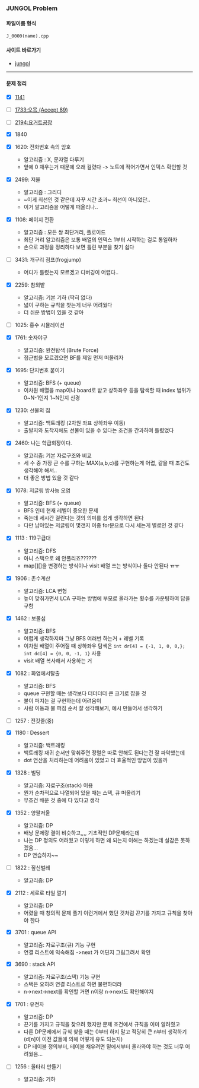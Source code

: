 <h3> JUNGOL Problem </h3>

#### 파일이름 형식
  `
  J_0000(name).cpp
  `  

#### 사이트 바로가기
  - [jungol](http://jungol.co.kr/)
   
*******

#### 문제 정리
  - [X] [1141](http://jungol.co.kr/bbs/board.php?bo_table=pbank&wr_id=421&sca=3020)
  - [ ] [1733:오목 (Accept 89)](http://jungol.co.kr/bbs/board.php?bo_table=pbank&wr_id=1006&sca=2060)
  - [ ] [2194:요거트공장](http://jungol.co.kr/bbs/board.php?bo_table=pbank&wr_id=1454&sca=99&sfl=wr_hit&stx=2194)
  - [X] 1840
  - [X] 1620: 전화번호 속의 암호
      - 알고리즘 : X, 문자열 다루기
      - 앞에 0 채우는거 때문에 오래 걸렸다 -> 노트에 적어가면서 인덱스 확인할 것
  - [X] 2499: 저울
      - 알고리즘 : 그리디
      - ~이게 최선인 것 같은데 자꾸 시간 초과~ 최선이 아니었단..
      - 이거 알고리즘을 어떻게 떠올리나..

  - [X] 1108: 페이지 전환  
      - 알고리즘 : 모든 쌍 최단거리, 플로이드  
      - 최단 거리 알고리즘은 보통 배열의 인덱스 1부터 시작하는 걸로 통일하자  
      - 손으로 과정을 정리하다 보면 틀린 부분을 찾기 쉽다  
      
  - [ ] 3431: 개구리 점프(frogjump)
      - 어디가 틀렸는지 모르겠고 디버깅이 어렵다..


  - [X] 2259: 참외밭
      - 알고리즘: 기본 기하 (딱히 없다)
      - 넓이 구하는 규칙을 찾는게 너무 어려웠다
      - 더 쉬운 방법이 있을 것 같아

  - [ ] 1025: 홍수 시뮬레이션

  - [X] 1761: 숫자야구
      - 알고리즘: 완전탐색 (Brute Force)
      - 접근법을 모르겠으면 BF를 제일 먼저 떠올리자

  - [X] 1695: 단지번호 붙이기
      - 알고리즘: BFS (+ queue)
      - 이차원 배열을 map이나 board로 받고 상하좌우 등을 탐색할 때 index 범위가 0~N-1인지 1~N인지 신경

  - [X] 1230: 선물의 집 
      - 알고리즘: 백트래킹 (2차원 좌표 상하좌우 이동)
      - 출발지와 도착지에도 선물이 있을 수 있다는 조건을 간과하여 틀렸었다
      
  - [X] 2460: 나는 학급회장이다.
      - 알고리즘: 기본 자료구조와 비교
      - 세 수 중 가장 큰 수를 구하는 MAX(a,b,c)를 구현하는게 어렵, 같을 때 조건도 생각해야 해서..
      - 더 좋은 방법 있을 것 같다

  - [X] 1078: 저글링 방사능 오염
      - 알고리즘: BFS (+ queue)
      - BFS 인데 현재 레벨이 중요한 문제
      - 죽는데 세시간 걸린다는 것의 의미를 쉽게 생각하면 된다
      - 다만 남아있는 저글링이 몇갠지 이중 for문으로 다시 세는게 별로인 것 같다


  - [X] 1113 : 119구급대
      - 알고리즘: DFS
      - 아니 스택으로 왜 안풀리죠??????
      - map[][]을 변경하는 방식이나 visit 배열 쓰는 방식이나 둘다 안된다 ㅠㅠ


  - [X] 1906 : 촌수계산
      - 알고리즘: LCA 변형
      - 높이 맞춰가면서 LCA 구하는 방법에 부모로 올라가는 횟수를 카운팅하여 답을 구함


  - [X] 1462 : 보물섬
      - 알고리즘: BFS
      - 어렵게 생각하지마 그냥 BFS 여러번 하는거 + 레벨 기록
      - 이차원 배열이 주어질 때 상하좌우 탐색은 `int dr[4] = {-1, 1, 0, 0,}; int dc[4] = {0, 0, -1, 1}` 사용
      - visit 배열 복사해서 사용하는 거

  - [X] 1082 : 화염에서탈출
      - 알고리즘: BFS
      - queue 구현할 때는 생각보다 더더더더 큰 크기로 잡을 것
      - 불이 퍼지는 걸 구현하는데 어려움이 
      - 사람 이동과 불 퍼짐 순서 잘 생각해보기, 예시 만들어서 생각하기

  - [ ] 1257 : 전깃줄(중)
  - [X] 1180 : Dessert
      - 알고리즘: 백트래킹
      - 백트래킹 재귀 순서만 맞춰주면 정렬은 따로 안해도 된다는건 잘 파악했는데
      - dot 연산을 처리하는데 어려움이 있었고 더 효율적인 방법이 있을까
      
  - [X] 1328 : 빌딩
      - 알고리즘: 자료구조(stack) 이용
      - 뭔가 순차적으로 나열되어 있을 때는 스택, 큐 떠올리기
      - 무조건 배운 것 중에 다 있다고 생각

  - [X] 1352 : 양팔저울
      - 알고리즘: DP
      - 배낭 문제랑 결이 비슷하고,,,, 기초적인 DP문제라는데
      - 나는 DP 정의도 어려웠고 이렇게 하면 왜 되는지 이해는 하겠는데 실감은 못하겠음...
      - DP 연습하자~~

  - [ ] 1822 : 짚신벌레
      - 알고리즘: DP

  - [X] 2112 : 세로로 타일 깔기
      - 알고리즘: DP
      - 어렸을 때 창의적 문제 풀기 이런거에서 했던 것처럼 끈기를 가지고 규칙을 찾아야 한다
  - [X] 3701 : queue API
      - 알고리즘: 자료구조(큐) 기능 구현
      - 연결 리스트에 익숙해짐 ->next 가 어딘지 그림그려서 확인

  - [X] 3690 : stack API
      - 알고리즘: 자료구조(스택) 기능 구현
      - 스택은 오히려 연결 리스트로 하면 불편하더라
      - n->next->next를 확인할 거면 n이랑 n->next도 확인해야지

  - [X] 1701 : 유전자
      - 알고리즘: DP
      - 끈기를 가지고 규칙을 찾으려 했지만 문제 조건에서 규칙을 이미 알려줬고
      - 다른 DP문제에서 규칙 찾을 때는 0부터 하지 말고 적당히 큰 n부터 생각하기 (d[n]이 이전 값들에 의해 어떻게 유도 되는지)
      - DP 테이블 정의부터, 테이블 채우려면 밑에서부터 올라와야 하는 것도 너무 어려웠음...

  - [ ] 1256 : 울타리 만들기
      - 알고리즘: 기하


